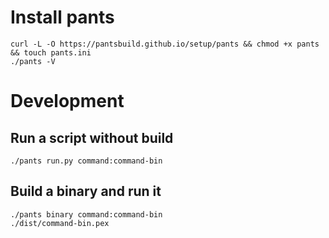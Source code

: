 # Install pants
```
curl -L -O https://pantsbuild.github.io/setup/pants && chmod +x pants && touch pants.ini
./pants -V
```

# Development
## Run a script without build
```
./pants run.py command:command-bin
```

## Build a binary and run it
```
./pants binary command:command-bin
./dist/command-bin.pex
```
